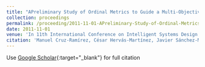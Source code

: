 ```yaml
---
title: "APreliminary Study of Ordinal Metrics to Guide a Multi-Objective Evolutionary Algorithm"
collection: proceedings
permalink: /proceeding/2011-11-01-APreliminary-Study-of-Ordinal-Metrics-to-Guide-a-Multi-Objective-Evolutionary-Algorithm
date: 2011-11-01
venue: 'In 11th International Conference on Intelligent Systems Design andApplications (ISDA 2011)'
citation: 'Manuel Cruz-Ramírez, César Hervás-Martínez, Javier Sánchez-Monedero, **Pedro Antonio Gutiérrez, **&quot;APreliminary Study of Ordinal Metrics to Guide a Multi-Objective Evolutionary Algorithm.&quot; In 11th International Conference on Intelligent Systems Design andApplications (ISDA 2011), 2011, pp.1176-1181.'
---
```

Use [Google Scholar](https://scholar.google.com/scholar?q=APreliminary+Study+of+Ordinal+Metrics+to+Guide+a+Multi+Objective+Evolutionary+Algorithm){:target="_blank"} for full citation